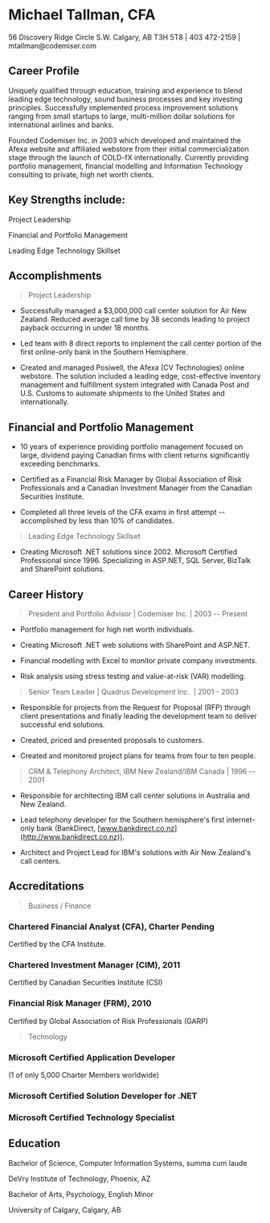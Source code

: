 # Michael Tallman, CFA
56 Discovery Ridge Circle S.W. Calgary, AB T3H 5T8 \| 403 472-2159 \|
mtallman\@codemiser.com

## Career Profile

Uniquely qualified through education, training and experience to blend
leading edge technology, sound business processes and key investing
principles. Successfully implemented process improvement solutions
ranging from small startups to large, multi-million dollar solutions for
international airlines and banks.

Founded Codemiser Inc. in 2003 which developed and maintained the Afexa
website and affiliated webstore from their initial commercialization
stage through the launch of COLD-fX internationally. Currently providing
portfolio management, financial modelling and Information Technology
consulting to private, high net worth clients.

## Key Strengths include:

Project Leadership

Financial and Portfolio Management

Leading Edge Technology Skillset

## Accomplishments

> Project Leadership

-   Successfully managed a \$3,000,000 call center solution for Air New
    Zealand. Reduced average call time by 38 seconds leading to project
    payback occurring in under 18 months.

-   Led team with 8 direct reports to implement the call center portion
    of the first online-only bank in the Southern Hemisphere.

-   Created and managed Posiwell, the Afexa (CV Technologies) online
    webstore. The solution included a leading edge, cost-effective
    inventory management and fulfillment system integrated with Canada
    Post and U.S. Customs to automate shipments to the United States and
    internationally.

## Financial and Portfolio Management

-   10 years of experience providing portfolio management focused on
    large, dividend paying Canadian firms with client returns
    significantly exceeding benchmarks.

-   Certified as a Financial Risk Manager by Global Association of Risk
    Professionals and a Canadian Investment Manager from the Canadian
    Securities Institute.

-   Completed all three levels of the CFA exams in first attempt --
    accomplished by less than 10% of candidates.

> Leading Edge Technology Skillset

-   Creating Microsoft .NET solutions since 2002. Microsoft Certified
    Professional since 1996. Specializing in ASP.NET, SQL Server,
    BizTalk and SharePoint solutions.

## Career History

> President and Portfolio Advisor \| Codemiser Inc. \| 2003 -- Present

-   Portfolio management for high net worth individuals.

-   Creating Microsoft .NET web solutions with SharePoint and ASP.NET.

-   Financial modelling with Excel to monitor private company
    investments.

-   Risk analysis using stress testing and value-at-risk (VAR)
    modelling.

> Senior Team Leader \| Quadrus Development Inc.  \| 2001 - 2003

-   Responsible for projects from the Request for Proposal (RFP) through
    client presentations and finally leading the development team to
    deliver successful end solutions.

-   Created, priced and presented proposals to customers.

-   Created and monitored project plans for teams from four to ten
    people.

> CRM & Telephony Architect, IBM New Zealand/IBM Canada \| 1996 -- 2001

-   Responsible for architecting IBM call center solutions in Australia
    and New Zealand.

-   Lead telephony developer for the Southern hemisphere's first
    internet-only bank (BankDirect,
    [www.bankdirect.co.nz](http://www.bankdirect.co.nz)).

-   Architect and Project Lead for IBM's solutions with Air New
    Zealand's call centers.

## Accreditations

> Business / Finance

### **Chartered Financial Analyst (CFA)**, Charter Pending

Certified by the CFA Institute.

### **Chartered Investment Manager (CIM)**, 2011

Certified by Canadian Securities Institute (CSI)

### **Financial Risk Manager (FRM)**, 2010

Certified by Global Association of Risk Professionals (GARP)


> Technology

### Microsoft Certified Application Developer 
(1 of only 5,000 Charter Members worldwide)

### Microsoft Certified Solution Developer for .NET

### Microsoft Certified Technology Specialist

## Education

Bachelor of Science, Computer Information Systems, summa cum laude

DeVry Institute of Technology, Phoenix, AZ

Bachelor of Arts, Psychology, English Minor

University of Calgary, Calgary, AB
